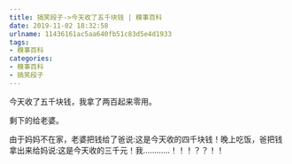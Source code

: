 ```yaml
---
title: 搞笑段子->今天收了五千块钱 | 糗事百科
date: 2019-11-02 18:32:58
urlname: 11436161ac5aa640fb51c83d5e4d1933
tags: 
- 糗事百科
categories:
- 糗事百科
- 搞笑段子
---
```

今天收了五千块钱，我拿了两百起来零用。

剩下的给老婆。

由于妈妈不在家，老婆把钱给了爸说:这是今天收的四千块钱！晚上吃饭，爸把钱拿出来给妈说:这是今天收的三千元！我…………！！！？？！！


